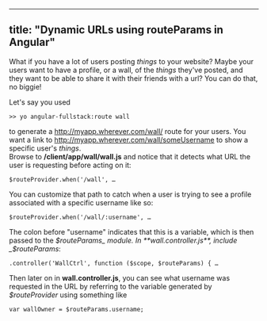 
---
title: "Dynamic URLs using routeParams in Angular"
---

What if you have a lot of users posting _things_ to your website? Maybe your users want to have a profile, or a wall, of the _things_ they've posted, and they want to be able to share it with their friends with a url? You can do that, no biggie!

Let's say you used

    >> yo angular-fullstack:route wall

to generate a <a>http://myapp.wherever.com/wall/</a> route for your users. You want a link to <a>http://myapp.wherever.com/wall/someUsername</a> to show a specific user's _things_.  
Browse to **/client/app/wall/wall.js** and notice that it detects what URL the user is requesting before acting on it:

    $routeProvider.when('/wall', …

You can customize that path to catch when a user is trying to see a profile associated with a specific username like so:

    $routeProvider.when('/wall/:username', …

The colon before "username" indicates that this is a variable, which is then passed to the _$routeParams_ module. In **wall.controller.js**, include _$routeParams_:

    .controller('WallCtrl', function ($scope, $routeParams) { …

Then later on in **wall.controller.js**, you can see what username was requested in the URL by referring to the variable generated by _$routeProvider_ using something like

    var wallOwner = $routeParams.username;
